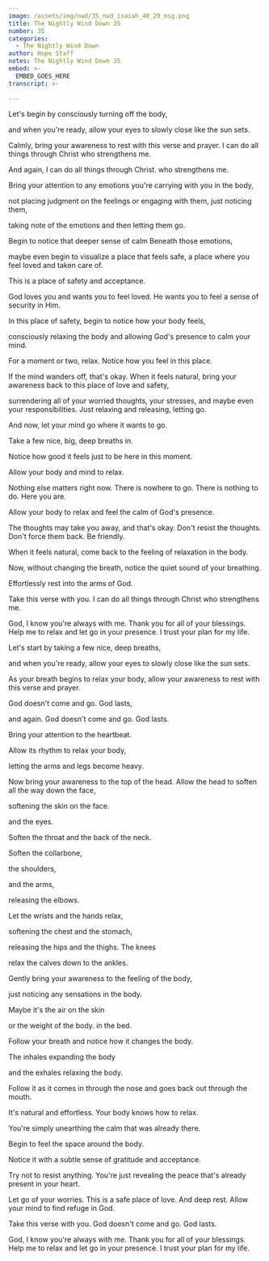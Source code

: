 ```yaml
---
image: /assets/img/nwd/35_nwd_isaiah_40_29_msg.png
title: The Nightly Wind Down 35
number: 35
categories:
  - The Nightly Wind Down
author: Hope Staff
notes: The Nightly Wind Down 35
embed: >-
  EMBED_GOES_HERE
transcript: >-
  
---
```

Let's begin by consciously turning off the body,

and when you're ready, allow your eyes to slowly close like the sun sets.

Calmly, bring your awareness to rest with this verse and prayer. I can do all things through Christ who strengthens me.

And again, I can do all things through Christ. who strengthens me.

Bring your attention to any emotions you're carrying with you in the body,

not placing judgment on the feelings or engaging with them, just noticing them,

taking note of the emotions and then letting them go.

Begin to notice that deeper sense of calm Beneath those emotions,

maybe even begin to visualize a place that feels safe, a place where you feel loved and taken care of.

This is a place of safety and acceptance.

God loves you and wants you to feel loved. He wants you to feel a sense of security in Him.

In this place of safety, begin to notice how your body feels,

consciously relaxing the body and allowing God's presence to calm your mind.

For a moment or two, relax. Notice how you feel in this place.

If the mind wanders off, that's okay. When it feels natural, bring your awareness back to this place of love and safety,

surrendering all of your worried thoughts, your stresses, and maybe even your responsibilities. Just relaxing and releasing, letting go.

And now, let your mind go where it wants to go.

Take a few nice, big, deep breaths in.

Notice how good it feels just to be here in this moment.

Allow your body and mind to relax.

Nothing else matters right now. There is nowhere to go. There is nothing to do. Here you are.

Allow your body to relax and feel the calm of God's presence.

The thoughts may take you away, and that's okay. Don't resist the thoughts. Don't force them back. Be friendly.

When it feels natural, come back to the feeling of relaxation in the body.

Now, without changing the breath, notice the quiet sound of your breathing.

Effortlessly rest into the arms of God.

Take this verse with you. I can do all things through Christ who strengthens me.

God, I know you're always with me. Thank you for all of your blessings. Help me to relax and let go in your presence. I trust your plan for my life.


Let's start by taking a few nice, deep breaths,

and when you're ready, allow your eyes to slowly close like the sun sets.

As your breath begins to relax your body, allow your awareness to rest with this verse and prayer.

God doesn't come and go. God lasts,

and again. God doesn't come and go. God lasts.

Bring your attention to the heartbeat.

Allow its rhythm to relax your body,

letting the arms and legs become heavy.

Now bring your awareness to the top of the head. Allow the head to soften all the way down the face,

softening the skin on the face.

and the eyes.

Soften the throat and the back of the neck.

Soften the collarbone,

the shoulders,

and the arms,

releasing the elbows.

Let the wrists and the hands relax,

softening the chest and the stomach,

releasing the hips and the thighs. The knees

relax the calves down to the ankles.

Gently bring your awareness to the feeling of the body,

just noticing any sensations in the body.

Maybe it's the air on the skin

or the weight of the body. in the bed.

Follow your breath and notice how it changes the body.

The inhales expanding the body

and the exhales relaxing the body.

Follow it as it comes in through the nose and goes back out through the mouth.

It's natural and effortless. Your body knows how to relax.

You're simply unearthing the calm that was already there.

Begin to feel the space around the body.

Notice it with a subtle sense of gratitude and acceptance.

Try not to resist anything. You're just revealing the peace that's already present in your heart.

Let go of your worries. This is a safe place of love. And deep rest. Allow your mind to find refuge in God.

Take this verse with you. God doesn't come and go. God lasts.

God, I know you're always with me. Thank you for all of your blessings. Help me to relax and let go in your presence. I trust your plan for my life.

